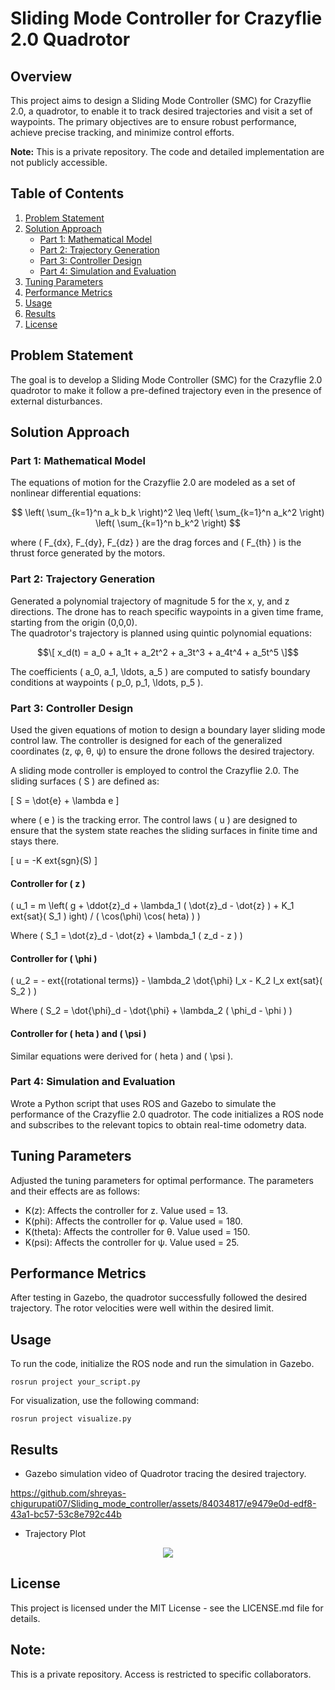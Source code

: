 
# Sliding Mode Controller for Crazyflie 2.0 Quadrotor

## Overview

This project aims to design a Sliding Mode Controller (SMC) for Crazyflie 2.0, a quadrotor, to enable it to track desired trajectories and visit a set of waypoints. The primary objectives are to ensure robust performance, achieve precise tracking, and minimize control efforts.

**Note:** This is a private repository. The code and detailed implementation are not publicly accessible.

## Table of Contents

1. [Problem Statement](#problem-statement)
2. [Solution Approach](#solution-approach)
    - [Part 1: Mathematical Model](#part-1-mathematical-model)
    - [Part 2: Trajectory Generation](#part-2-trajectory-generation)
    - [Part 3: Controller Design](#part-3-controller-design)
    - [Part 4: Simulation and Evaluation](#part-4-simulation-and-evaluation)
4. [Tuning Parameters](#tuning-parameters)
5. [Performance Metrics](#performance-metrics)
6. [Usage](#usage)
7. [Results](#results)
8. [License](#license)

## Problem Statement

The goal is to develop a Sliding Mode Controller (SMC) for the Crazyflie 2.0 quadrotor to make it follow a pre-defined trajectory even in the presence of external disturbances.

## Solution Approach

### Part 1: Mathematical Model
The equations of motion for the Crazyflie 2.0 are modeled as a set of nonlinear differential equations:
```math

\left( \sum_{k=1}^n a_k b_k \right)^2 \leq \left( \sum_{k=1}^n a_k^2 \right) \left( \sum_{k=1}^n b_k^2 \right)

```
where \( F_{dx}, F_{dy}, F_{dz} \) are the drag forces and \( F_{th} \) is the thrust force generated by the motors.

### Part 2: Trajectory Generation

Generated a polynomial trajectory of magnitude 5 for the x, y, and z directions. The drone has to reach specific waypoints in a given time frame, starting from the origin (0,0,0).<br>
The quadrotor's trajectory is planned using quintic polynomial equations:
```math
\[ x_d(t) = a_0 + a_1t + a_2t^2 + a_3t^3 + a_4t^4 + a_5t^5 \]
```
The coefficients \( a_0, a_1, \ldots, a_5 \) are computed to satisfy boundary conditions at waypoints \( p_0, p_1, \ldots, p_5 \).
### Part 3: Controller Design

Used the given equations of motion to design a boundary layer sliding mode control law. The controller is designed for each of the generalized coordinates (z, φ, θ, ψ) to ensure the drone follows the desired trajectory.<br>

A sliding mode controller is employed to control the Crazyflie 2.0. The sliding surfaces \( S \) are defined as:

\[ S = \dot{e} + \lambda e \]

where \( e \) is the tracking error. The control laws \( u \) are designed to ensure that the system state reaches the sliding surfaces in finite time and stays there.

\[ u = -K 	ext{sgn}(S) \]

#### Controller for \( z \)

\(
u_1 = m \left( g + \ddot{z}_d + \lambda_1 ( \dot{z}_d - \dot{z} ) + K_1     ext{sat}( S_1 ) 
ight) / ( \cos(\phi) \cos(    heta) )
\)

Where \( S_1 = \dot{z}_d - \dot{z} + \lambda_1 ( z_d - z ) \)

#### Controller for \( \phi \)

\(
u_2 = -     ext{(rotational terms)} - \lambda_2 \dot{\phi} I_x - K_2 I_x     ext{sat}( S_2 )
\)

Where \( S_2 = \dot{\phi}_d - \dot{\phi} + \lambda_2 ( \phi_d - \phi ) \)

#### Controller for \(     heta \) and \( \psi \)

Similar equations were derived for \(     heta \) and \( \psi \).

### Part 4: Simulation and Evaluation

Wrote a Python script that uses ROS and Gazebo to simulate the performance of the Crazyflie 2.0 quadrotor. The code initializes a ROS node and subscribes to the relevant topics to obtain real-time odometry data.

## Tuning Parameters

Adjusted the tuning parameters for optimal performance. The parameters and their effects are as follows:

- K(z): Affects the controller for z. Value used = 13.
- K(phi): Affects the controller for φ. Value used = 180.
- K(theta): Affects the controller for θ. Value used = 150.
- K(psi): Affects the controller for ψ. Value used = 25.

## Performance Metrics

After testing in Gazebo, the quadrotor successfully followed the desired trajectory. The rotor velocities were well within the desired limit.

## Usage

To run the code, initialize the ROS node and run the simulation in Gazebo.

```
rosrun project your_script.py
```

For visualization, use the following command:

```
rosrun project visualize.py
```

## Results
* Gazebo simulation video of Quadrotor tracing the desired trajectory.  




https://github.com/shreyas-chigurupati07/Sliding_mode_controller/assets/84034817/e9479e0d-edf8-43a1-bc57-53c8e792c44b




* Trajectory Plot<br>

<p align="center">
    <img src="https://github.com/shreyas-chigurupati07/Sliding_mode_controller/assets/84034817/1946558a-0bcc-49ad-ae35-c20afc0bd5f0" />
</p>







## License
This project is licensed under the MIT License - see the LICENSE.md file for details.


## Note:
This is a private repository. Access is restricted to specific collaborators.

